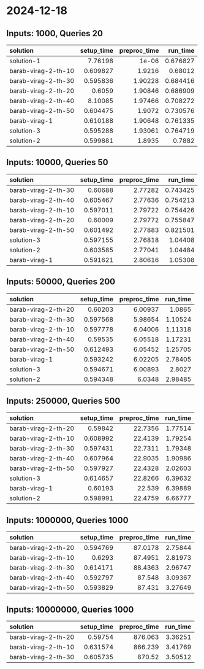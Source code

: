 # 2024-12-18

## Inputs: 1000, Queries 20

| solution            |   setup_time |   preproc_time |   run_time |
|:--------------------|-------------:|---------------:|-----------:|
| solution-1          |     7.76198  |        1e-06   |   0.676827 |
| barab-virag-2-th-10 |     0.609827 |        1.9216  |   0.68012  |
| barab-virag-2-th-30 |     0.595836 |        1.90228 |   0.684416 |
| barab-virag-2-th-20 |     0.6059   |        1.90846 |   0.686909 |
| barab-virag-2-th-40 |     8.10085  |        1.97466 |   0.708272 |
| barab-virag-2-th-50 |     0.604475 |        1.9072  |   0.730576 |
| barab-virag-1       |     0.610188 |        1.90648 |   0.761335 |
| solution-3          |     0.595288 |        1.93061 |   0.764719 |
| solution-2          |     0.599881 |        1.8935  |   0.7882   |

## Inputs: 10000, Queries 50

| solution            |   setup_time |   preproc_time |   run_time |
|:--------------------|-------------:|---------------:|-----------:|
| barab-virag-2-th-30 |     0.60688  |        2.77282 |   0.743425 |
| barab-virag-2-th-40 |     0.605467 |        2.77636 |   0.754213 |
| barab-virag-2-th-10 |     0.597011 |        2.79722 |   0.754426 |
| barab-virag-2-th-20 |     0.60009  |        2.79772 |   0.755847 |
| barab-virag-2-th-50 |     0.601492 |        2.77883 |   0.821501 |
| solution-3          |     0.597155 |        2.76818 |   1.04408  |
| solution-2          |     0.603585 |        2.77041 |   1.04484  |
| barab-virag-1       |     0.591621 |        2.80616 |   1.05308  |

## Inputs: 50000, Queries 200

| solution            |   setup_time |   preproc_time |   run_time |
|:--------------------|-------------:|---------------:|-----------:|
| barab-virag-2-th-20 |     0.60203  |        6.00937 |    1.0865  |
| barab-virag-2-th-30 |     0.597568 |        5.98654 |    1.10524 |
| barab-virag-2-th-10 |     0.597778 |        6.04006 |    1.11318 |
| barab-virag-2-th-40 |     0.59535  |        6.05518 |    1.17231 |
| barab-virag-2-th-50 |     0.612493 |        6.05452 |    1.25705 |
| barab-virag-1       |     0.593242 |        6.02205 |    2.78405 |
| solution-3          |     0.594671 |        6.00893 |    2.8027  |
| solution-2          |     0.594348 |        6.0348  |    2.98485 |

## Inputs: 250000, Queries 500

| solution            |   setup_time |   preproc_time |   run_time |
|:--------------------|-------------:|---------------:|-----------:|
| barab-virag-2-th-20 |     0.59842  |        22.7356 |    1.77514 |
| barab-virag-2-th-10 |     0.608992 |        22.4139 |    1.79254 |
| barab-virag-2-th-30 |     0.597431 |        22.7311 |    1.79348 |
| barab-virag-2-th-40 |     0.607964 |        22.9035 |    1.90986 |
| barab-virag-2-th-50 |     0.597927 |        22.4328 |    2.02603 |
| solution-3          |     0.614657 |        22.8266 |    6.39632 |
| barab-virag-1       |     0.60193  |        22.539  |    6.39889 |
| solution-2          |     0.598991 |        22.4759 |    6.66777 |

## Inputs: 1000000, Queries 1000

| solution            |   setup_time |   preproc_time |   run_time |
|:--------------------|-------------:|---------------:|-----------:|
| barab-virag-2-th-20 |     0.594769 |        87.0178 |    2.75844 |
| barab-virag-2-th-10 |     0.6293   |        87.4951 |    2.81973 |
| barab-virag-2-th-30 |     0.614171 |        88.4363 |    2.96747 |
| barab-virag-2-th-40 |     0.592797 |        87.548  |    3.09367 |
| barab-virag-2-th-50 |     0.593829 |        87.431  |    3.27649 |

## Inputs: 10000000, Queries 1000

| solution            |   setup_time |   preproc_time |   run_time |
|:--------------------|-------------:|---------------:|-----------:|
| barab-virag-2-th-20 |     0.59754  |        876.063 |    3.36251 |
| barab-virag-2-th-10 |     0.631574 |        866.239 |    3.41769 |
| barab-virag-2-th-30 |     0.605735 |        870.52  |    3.50512 |